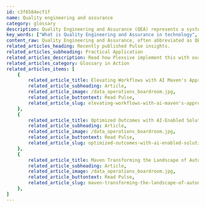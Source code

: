 ```yaml
---
id: c3f6584ecf1f
name: Quality engineering and assurance
category: glossary
description: Quality Engineering and Assurance (QEA) represents a systematic approach to ensuring consistent quality in organizational processes, applications, and systems, prioritizing customer satisfaction and business transformation through integrated, automated quality controls that foster innovation, efficiency, and cost-effectiveness.
key_words: ["What is Quality Engineering and Assurance in technology", "How does QEA improve customer experience", "What are the benefits of Quality Engineering and Assurance for businesses", "How does Quality Engineering help with digital transformation", "What role does QEA play in preventing software failures", "Why is Quality Assurance important for system integration", "How can automated quality processes benefit my organization", "What is the relationship between QEA and legacy system modernization", "How does Maven Technologies implement QEA to enhance profitability", "What are the cost-efficiency impacts of Quality Engineering on IT projects."]
content_raw: Quality Engineering and Assurance, often abbreviated as QEA, signifies a comprehensive, systematic methodology deployed to assure and maintain quality in processes, applications, and systems throughout an organization. QEA comprises intelligent, automated quality assurance processes designed to effectively and efficiently monitor both traditional and contemporary digital systems. In the rapidly evolving digital age, businesses are constantly seeking ways to modernize, streamline, and secure their legacy systems. Here, the relevance and necessity of robust Quality Engineering and Assurance become apparent. Through delivering a powerful combination of both quality and speed, QEA helps propel the pace of technological and business transformations. The key business benefits of adapting Quality Engineering and Assurance are multi-fold. First, it facilitates improved customer experiences. In today’s competitive market, customer satisfaction plays a critical role in any business's success. By ensuring the flawless functioning of processes and systems, QEA significantly enhances the overall customer experience. Next, by enabling seamless integration of legacy and digital systems, it creates a harmonious, modernized technological environment. This fosters innovation and digital success, positioning the business to stay ahead in the digital modernization race. Moreover, Quality Engineering and Assurance also contributes to the prevention of expensive software failures, as it aids in identifying potential issues and rectifying them early in the development lifecycle. This results in improved productivity, cost-efficiency, and ultimately, profitability. In summary, at Maven Technologies, our seasoned professionals strive to unlock productivity by leveraging Quality Engineering and Assurance, thus ensuring our clients fully enjoy the business benefits of elite technologies.
related_articles_heading: Recently published Pulse insights.
related_articles_subheading: Practical Application
related_articles_description: Read how Plexsive implement this with our clients.
related_articles_category: Glossary in Action
related_articles_items: [
	{
		related_article_title: Elevating Workflows with AI Maven's Approach,
		related_article_subheading: Article,
		related_article_image: /data_operations_boardroom.jpg,
		related_article_buttontext: Read Pulse,
		related_article_slug: elevating-workflows-with-ai-maven's-approach
	},
	{
		related_article_title: Optimized Outcomes with AI-Enabled Solutions,
		related_article_subheading: Article,
		related_article_image: /data_operations_boardroom.jpg,
		related_article_buttontext: Read Pulse,
		related_article_slug: optimized-outcomes-with-ai-enabled-solutions
	},
	{
		related_article_title: Maven Transforming the Landscape of Autonomous Vehicles,
		related_article_subheading: Article,
		related_article_image: /data_operations_boardroom.jpg,
		related_article_buttontext: Read Pulse,
		related_article_slug: maven-transforming-the-landscape-of-autonomous-vehicles
	},
]
---
```

